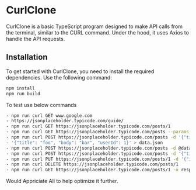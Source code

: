 # CurlClone

CurlClone is a basic TypeScript program designed to make API calls from the terminal, similar to the CURL command. Under the hood, it uses Axios to handle the API requests.

## Installation

To get started with CurlClone, you need to install the required dependencies. Use the following command:

```bash
npm install
npm run build

```

To test use below commands

```bash
- npm run curl GET www.google.com
- https://jsonplaceholder.typicode.com/guide/
- npm run curl GET https://jsonplaceholder.typicode.com/posts/1
- npm run curl GET https://jsonplaceholder.typicode.com/posts --params "userId=1"
- npm run curl POST https://jsonplaceholder.typicode.com/posts -d '{"title": "foo", "body": "bar", "userId": 1}'
- '{"title": "foo", "body": "bar", "userId": 1}' > data.json
- npm run curl POST https://jsonplaceholder.typicode.com/posts -d @data.json
- npm run curl POST https://jsonplaceholder.typicode.com/posts -d '{"title": "foo", "body": "bar", "userId": 1}' -H "Content-Type: application/json"
- npm run curl PUT https://jsonplaceholder.typicode.com/posts/1 -d '{"id": 1, "title": "foo", "body": "bar", "userId": 1}'
- npm run curl DELETE https://jsonplaceholder.typicode.com/posts/1
- npm run curl GET https://jsonplaceholder.typicode.com/posts/1 -o response.json


```

Would Appriciate All to help optimize it further.
